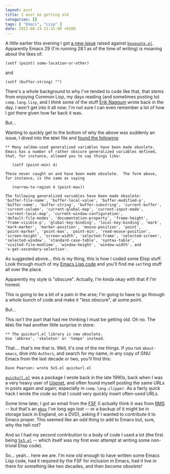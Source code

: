 ```yaml
---
layout: post
title: I must be getting old
categories: []
tags: [ "Emacs", "Lisp" ]
date: 2022-08-23 21:31:00 +0100
---
```


A little earlier this evening I got [a new
issue](https://github.com/davep/boxquote.el/issues/7) raised against
[`boxquote.el`]((https://github.com/davep/boxquote.el/issues/7)). Apparently
Emacs 29 (I'm running 28.1 as of the time of writing) is moaning about the
likes of:

```elisp
(setf (point) some-location-or-other)
```

and

```elisp
(setf (buffer-string) "")
```

There's a whole background to why I've tended to code like that, that stems
from enjoying Common Lisp, my days reading (and sometimes posting to)
`comp.lang.lisp`, and I *think* some of the stuff [Erik
Naggum](https://en.wikipedia.org/wiki/Erik_Naggum) wrote back in the day. I
won't get into it all now; I'm not sure I can even remember a lot of how I
got there given how far back it was.

But...

Wanting to quickly get to the bottom of why the above was suddenly an issue,
I dived into the `NEWS` file and [found the
following](https://github.com/emacs-mirror/emacs/blob/67a15ce1564ce35ece24a19f00e03a36e0575746/etc/NEWS#L2585):

```
** Many seldom-used generalized variables have been made obsolete.
Emacs has a number of rather obscure generalized variables defined,
that, for instance, allowed you to say things like:

   (setf (point-min) 4)

These never caught on and have been made obsolete.  The form above,
for instance, is the same as saying

   (narrow-to-region 4 (point-max))

The following generalized variables have been made obsolete:
'buffer-file-name', 'buffer-local-value', 'buffer-modified-p',
'buffer-name', 'buffer-string', 'buffer-substring', 'current-buffer',
'current-column', 'current-global-map', 'current-input-mode',
'current-local-map', 'current-window-configuration',
'default-file-modes', 'documentation-property', 'frame-height',
'frame-visible-p', 'global-key-binding', 'local-key-binding', 'mark',
'mark-marker', 'marker-position', 'mouse-position', 'point',
'point-marker', 'point-max', 'point-min', 'read-mouse-position',
'screen-height', 'screen-width', 'selected-frame', 'selected-screen',
'selected-window', 'standard-case-table', 'syntax-table',
'visited-file-modtime', 'window-height', 'window-width', and
'x-get-secondary-selection'.
```

As suggested above... this is my thing, this is how I coded some Elisp
stuff. Look through much of my [Emacs Lisp code](https://elisp.dev/) and
you'll find me `setf`ing stuff all over the place.

Apparently my style is "obscure". Actually, I'm kinda okay with that if I'm
honest.

This is going to be a bit of a pain in the arse; I'm going to have to go
through a whole bunch of code and make it "less obscure", at some point.

But...

This isn't the part that had me thinking I must be getting old. Oh no. The
`NEWS` file had another little surprise in store:

```
** The quickurl.el library is now obsolete.
Use 'abbrev', 'skeleton' or 'tempo' instead.
```

That.... that's me that is. Well, it's one of the me things. If you run
`about-emacs`, dive into `Authors`, and search for my name, in any copy of
GNU Emacs from the last decade or two, you'll find this:

```
Dave Pearson: wrote 5x5.el quickurl.el
```

[`quickurl.el`](https://github.com/davep/quickurl.el/blob/master/quickurl.el)
was a package I wrote back in the late 1990s, back when I was a very heavy
user of [Usenet](https://en.wikipedia.org/wiki/Usenet), and often found
myself posting the same URLs in posts again and again; especially in
`comp.lang.clipper`. As a fairly quick hack I wrote the code so that I could
very quickly insert often-used URLs.

Some time later, I got an email from the
[FSF](https://en.wikipedia.org/wiki/Free_Software_Foundation) (I actually
think it was from [RMS](https://en.wikipedia.org/wiki/Richard_Stallman) --
but that's an [`mbox`](https://en.wikipedia.org/wiki/Mbox) I've long ago
lost -- or a backup of it might be in storage back in England, on a DVD),
asking if I wanted to contribute it to Emacs proper. This seemed like an odd
thing to add to Emacs but, sure, why the hell not?

And so I had my second contribution to a body of code I used a lot (the
first being [`5x5.el`](https://github.com/davep/5x5.el) -- which itself was
my first ever attempt at writing some non-trivial Elisp code).

So... yeah... here we are. I'm now old enough to have written some Emacs
Lisp code, had it required by the FSF for inclusion in Emacs, had it live in
there for something like two decades, and then *become obselete*!

[//]: # (2022-08-23-I-must-be-getting-old.md ends here)
